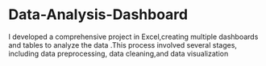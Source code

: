 # Data-Analysis-Dashboard
I developed a comprehensive project in Excel,creating multiple dashboards and tables to analyze the data .This process involved several stages, including data preprocessing, data cleaning,and data visualization
